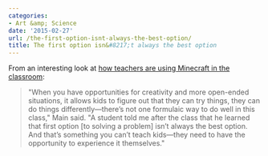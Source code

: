 ```yaml
---
categories:
- Art &amp; Science
date: '2015-02-27'
url: /the-first-option-isnt-always-the-best-option/
title: The first option isn&#8217;t always the best option
---
```


From an interesting look at [how teachers are using Minecraft in the classroom](http://www.theatlantic.com/education/archive/2015/02/teaching-in-the-age-of-minecraft/385231/):

> "When you have opportunities for creativity and more open-ended situations, it allows kids to figure out that they can try things, they can do things differently—there’s not one formulaic way to do well in this class," Main said. "A student told me after the class that he learned that first option [to solving a problem] isn’t always the best option. And that’s something you can’t teach kids—they need to have the opportunity to experience it themselves."